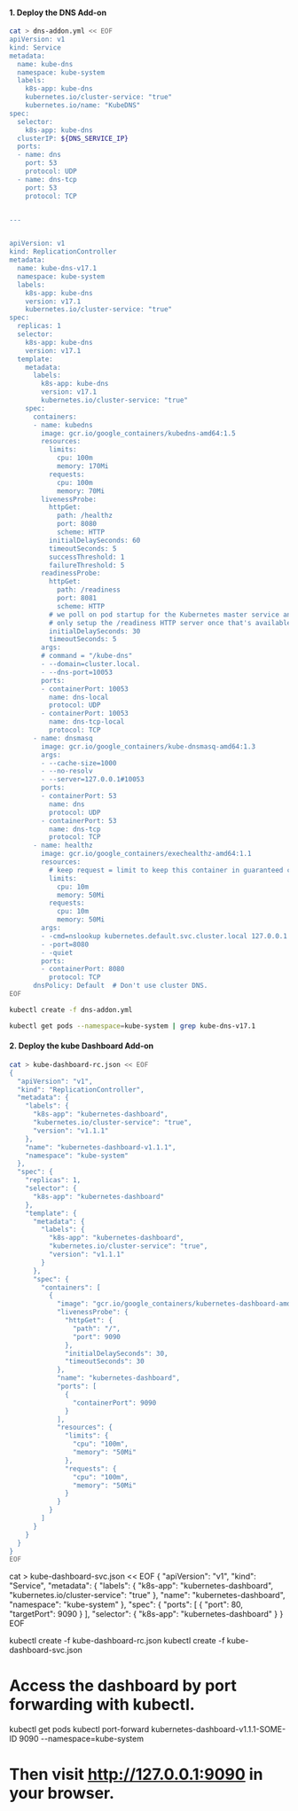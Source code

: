 #### 1. Deploy the DNS Add-on

```bash
cat > dns-addon.yml << EOF
apiVersion: v1
kind: Service
metadata:
  name: kube-dns
  namespace: kube-system
  labels:
    k8s-app: kube-dns
    kubernetes.io/cluster-service: "true"
    kubernetes.io/name: "KubeDNS"
spec:
  selector:
    k8s-app: kube-dns
  clusterIP: ${DNS_SERVICE_IP}
  ports:
  - name: dns
    port: 53
    protocol: UDP
  - name: dns-tcp
    port: 53
    protocol: TCP


---


apiVersion: v1
kind: ReplicationController
metadata:
  name: kube-dns-v17.1
  namespace: kube-system
  labels:
    k8s-app: kube-dns
    version: v17.1
    kubernetes.io/cluster-service: "true"
spec:
  replicas: 1
  selector:
    k8s-app: kube-dns
    version: v17.1
  template:
    metadata:
      labels:
        k8s-app: kube-dns
        version: v17.1
        kubernetes.io/cluster-service: "true"
    spec:
      containers:
      - name: kubedns
        image: gcr.io/google_containers/kubedns-amd64:1.5
        resources:
          limits:
            cpu: 100m
            memory: 170Mi
          requests:
            cpu: 100m
            memory: 70Mi
        livenessProbe:
          httpGet:
            path: /healthz
            port: 8080
            scheme: HTTP
          initialDelaySeconds: 60
          timeoutSeconds: 5
          successThreshold: 1
          failureThreshold: 5
        readinessProbe:
          httpGet:
            path: /readiness
            port: 8081
            scheme: HTTP
          # we poll on pod startup for the Kubernetes master service and
          # only setup the /readiness HTTP server once that's available.
          initialDelaySeconds: 30
          timeoutSeconds: 5
        args:
        # command = "/kube-dns"
        - --domain=cluster.local.
        - --dns-port=10053
        ports:
        - containerPort: 10053
          name: dns-local
          protocol: UDP
        - containerPort: 10053
          name: dns-tcp-local
          protocol: TCP
      - name: dnsmasq
        image: gcr.io/google_containers/kube-dnsmasq-amd64:1.3
        args:
        - --cache-size=1000
        - --no-resolv
        - --server=127.0.0.1#10053
        ports:
        - containerPort: 53
          name: dns
          protocol: UDP
        - containerPort: 53
          name: dns-tcp
          protocol: TCP
      - name: healthz
        image: gcr.io/google_containers/exechealthz-amd64:1.1
        resources:
          # keep request = limit to keep this container in guaranteed class
          limits:
            cpu: 10m
            memory: 50Mi
          requests:
            cpu: 10m
            memory: 50Mi
        args:
        - -cmd=nslookup kubernetes.default.svc.cluster.local 127.0.0.1 >/dev/null && nslookup kubernetes.default.svc.cluster.local 127.0.0.1:10053 >/dev/null
        - -port=8080
        - -quiet
        ports:
        - containerPort: 8080
          protocol: TCP
      dnsPolicy: Default  # Don't use cluster DNS.
EOF

kubectl create -f dns-addon.yml

kubectl get pods --namespace=kube-system | grep kube-dns-v17.1
```

#### 2. Deploy the kube Dashboard Add-on
```bash
cat > kube-dashboard-rc.json << EOF
{
  "apiVersion": "v1",
  "kind": "ReplicationController",
  "metadata": {
    "labels": {
      "k8s-app": "kubernetes-dashboard",
      "kubernetes.io/cluster-service": "true",
      "version": "v1.1.1"
    },
    "name": "kubernetes-dashboard-v1.1.1",
    "namespace": "kube-system"
  },
  "spec": {
    "replicas": 1,
    "selector": {
      "k8s-app": "kubernetes-dashboard"
    },
    "template": {
      "metadata": {
        "labels": {
          "k8s-app": "kubernetes-dashboard",
          "kubernetes.io/cluster-service": "true",
          "version": "v1.1.1"
        }
      },
      "spec": {
        "containers": [
          {
            "image": "gcr.io/google_containers/kubernetes-dashboard-amd64:v1.1.1",
            "livenessProbe": {
              "httpGet": {
                "path": "/",
                "port": 9090
              },
              "initialDelaySeconds": 30,
              "timeoutSeconds": 30
            },
            "name": "kubernetes-dashboard",
            "ports": [
              {
                "containerPort": 9090
              }
            ],
            "resources": {
              "limits": {
                "cpu": "100m",
                "memory": "50Mi"
              },
              "requests": {
                "cpu": "100m",
                "memory": "50Mi"
              }
            }
          }
        ]
      }
    }
  }
}
EOF
```

cat > kube-dashboard-svc.json << EOF
{
  "apiVersion": "v1",
  "kind": "Service",
  "metadata": {
    "labels": {
      "k8s-app": "kubernetes-dashboard",
      "kubernetes.io/cluster-service": "true"
    },
    "name": "kubernetes-dashboard",
    "namespace": "kube-system"
  },
  "spec": {
    "ports": [
      {
        "port": 80,
        "targetPort": 9090
      }
    ],
    "selector": {
      "k8s-app": "kubernetes-dashboard"
    }
  }
EOF

kubectl create -f kube-dashboard-rc.json
kubectl create -f kube-dashboard-svc.json

# Access the dashboard by port forwarding with kubectl.

kubectl get pods
kubectl port-forward kubernetes-dashboard-v1.1.1-SOME-ID 9090 --namespace=kube-system

# Then visit http://127.0.0.1:9090 in your browser.
```

